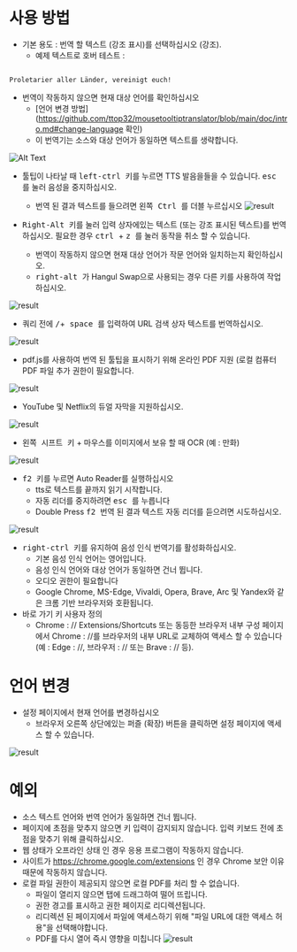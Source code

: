 # 사용 방법


- 기본 용도 : 번역 할 텍스트 (강조 표시)를 선택하십시오 (강조).
  - 예제 텍스트로 호버 테스트 :
```console

Proletarier aller Länder, vereinigt euch!

```

  - 번역이 작동하지 않으면 현재 대상 언어를 확인하십시오
    - [언어 변경 방법] (https://github.com/ttop32/mousetooltiptranslator/blob/main/doc/intro.md#change-language 확인)
    - 이 번역기는 소스와 대상 언어가 동일하면 텍스트를 생략합니다.


![Alt Text](/doc/reagre.gif)



- 툴팁이 나타날 때 <kbd> left-ctrl </kbd> 키를 누르면 TTS 발음을들을 수 있습니다. <kbd> esc </kbd>를 눌러 음성을 중지하십시오.
  - 번역 된 결과 텍스트를 들으려면 <kbd> 왼쪽 Ctrl </kbd>를 더블 누르십시오
![result](/doc/20.gif)



- <kbd> Right-Alt </kbd> 키를 눌러 입력 상자에있는 텍스트 (또는 강조 표시된 텍스트)를 번역하십시오. 필요한 경우 <kbd> ctrl </kbd> + <kbd> z </kbd>를 눌러 동작을 취소 할 수 있습니다.
  - 번역이 작동하지 않으면 현재 대상 언어가 작문 언어와 일치하는지 확인하십시오.
  - <kbd> right-alt </kbd>가 Hangul Swap으로 사용되는 경우
다른 키를 사용하여 작업하십시오.


![result](/doc/11.gif)



- 쿼리 전에 <kbd>/</kbd>+<kbd> space </kbd>를 입력하여 URL 검색 상자 텍스트를 번역하십시오.


![result](/doc/21.gif)



- pdf.js를 사용하여 번역 된 툴팁을 표시하기 위해 온라인 PDF 지원 (로컬 컴퓨터 PDF 파일 추가 권한이 필요합니다.


![result](/doc/12.gif)



- YouTube 및 Netflix의 듀얼 자막을 지원하십시오.


![result](/doc/16.gif)



- <kbd> 왼쪽 시프트 </kbd> 키 + 마우스를 이미지에서 보유 할 때 OCR (예 : 만화)


![result](/doc/15.gif)



- <kbd> f2 </kbd> 키를 누르면 Auto Reader를 실행하십시오
  - tts로 텍스트를 끝까지 읽기 시작합니다.
  - 자동 리더를 중지하려면 <kbd> esc </kbd>를 누릅니다
  - Double Press <kbd> f2 </kbd> 번역 된 결과 텍스트 자동 리더를 듣으려면 시도하십시오.


![result](/doc/30.gif)



- <kbd> right-ctrl </kbd> 키를 유지하여 음성 인식 번역기를 활성화하십시오.
  - 기본 음성 인식 언어는 영어입니다.
  - 음성 인식 언어와 대상 언어가 동일하면 건너 뜁니다.
  - 오디오 권한이 필요합니다
  - Google Chrome, MS-Edge, Vivaldi, Opera, Brave, Arc 및 Yandex와 같은 크롬 기반 브라우저와 호환됩니다.
- 바로 가기 키 사용자 정의
  - Chrome : // Extensions/Shortcuts 또는 동등한 브라우저 내부 구성 페이지에서 Chrome : //를 브라우저의 내부 URL로 교체하여 액세스 할 수 있습니다 (예 : Edge : //, 브라우저 : // 또는 Brave : // 등).
# 언어 변경
- 설정 페이지에서 현재 언어를 변경하십시오
  - 브라우저 오른쪽 상단에있는 퍼즐 (확장) 버튼을 클릭하면 설정 페이지에 액세스 할 수 있습니다.


![result](/doc/14.gif)





# 예외


- 소스 텍스트 언어와 번역 언어가 동일하면 건너 뜁니다.
- 페이지에 초점을 맞추지 않으면 키 입력이 감지되지 않습니다.
입력 키보드 전에 초점을 맞추기 위해 클릭하십시오.
- 웹 상태가 오프라인 상태 인 경우 응용 프로그램이 작동하지 않습니다.
- 사이트가 <https://chrome.google.com/extensions> 인 경우 Chrome 보안 이유 때문에 작동하지 않습니다.
- 로컬 파일 권한이 제공되지 않으면 로컬 PDF를 처리 할 수 ​​없습니다.
  - 파일이 열리지 않으면 탭에 드래그하여 떨어 뜨립니다.
  - 권한 경고를 표시하고 권한 페이지로 리디렉션됩니다.
  - 리디렉션 된 페이지에서 파일에 액세스하기 위해 "파일 URL에 대한 액세스 허용"을 선택해야합니다.
  - PDF를 다시 열어 즉시 영향을 미칩니다
![result](/doc/10.gif)
